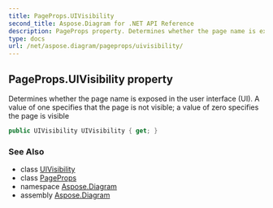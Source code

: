 ```yaml
---
title: PageProps.UIVisibility
second_title: Aspose.Diagram for .NET API Reference
description: PageProps property. Determines whether the page name is exposed in the user interface UI. A value of one specifies that the page is not visible a value of zero specifies the page is visible
type: docs
url: /net/aspose.diagram/pageprops/uivisibility/
---
```

## PageProps.UIVisibility property

Determines whether the page name is exposed in the user interface (UI). A value of one specifies that the page is not visible; a value of zero specifies the page is visible

```csharp
public UIVisibility UIVisibility { get; }
```

### See Also

* class [UIVisibility](../../uivisibility/)
* class [PageProps](../)
* namespace [Aspose.Diagram](../../pageprops/)
* assembly [Aspose.Diagram](../../../)


